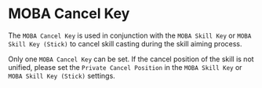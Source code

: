 # MOBA Cancel Key

The `MOBA Cancel Key` is used in conjunction with the `MOBA Skill Key` or `MOBA Skill Key (Stick)` to cancel skill casting during the skill aiming process.

Only one `MOBA Cancel Key` can be set. If the cancel position of the skill is not unified, please set the `Private Cancel Position` in the `MOBA Skill Key` or `MOBA Skill Key (Stick)` settings.
